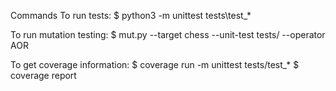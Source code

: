 Commands
To run tests:
$ python3 -m unittest tests\test_*

To run mutation testing:
$ mut.py --target chess --unit-test tests/ --operator AOR

To get coverage information:
$ coverage run -m unittest tests/test_*
$ coverage report